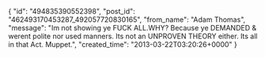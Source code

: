  {
   "id": "494835390552398",
   "post_id": "462493170453287_492057720830165",
   "from_name": "Adam Thomas",
   "message": "Im not showing ye FUCK ALL.WHY? Because ye DEMANDED & werent polite nor used manners. Its not an UNPROVEN THEORY either. Its all in that Act. Muppet.",
   "created_time": "2013-03-22T03:20:26+0000"
 }
